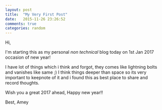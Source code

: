 ```yaml
---
layout: post
title:  "My Very First Post"
date:   2015-11-26 23:26:52
comments: true
categories: random
---
```


Hi,

I'm starting this as my personal _non technical_ blog today on 1st Jan 2017 occasion of new year! 

I have lot of things which i think and forgot, they comes like lightning bolts and vanishes like same ;)  I think things deeper than space so its very important to keepnote of it and i found this as best place to share and record thoughts.

Wish you a great 2017 ahead, Happy new year!!



Best,
Amey  
